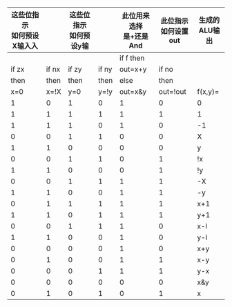 |这些位指示<br>如何预设X输入入 || 这些位指示<br>如何预设y输 ||此位用来选择<br>是+还是And | 此位指示<br> 如何设置out | 生成的 <br> ALU输出|
|----------|--|-----------|--|----------|---------|-------|
|||||if f then||
|if zx |if nx |if zy |if ny|out=x+y| if no||
|then| then| then| then| else| then||
|x=0| x=!X| y=0| y=!y| out=x&y| out=!out| f(x,y)=|
|1|0|1| 0|1|0|0|
|1|1|1| 1|1|1|1|
|1|1|1| 0|1|0|-1|
|0|0|1| 1|0|0|X|
|1|1|0| 0|0|0|y|
|0|0|1| 1|0|1|!x|
|1|1|0| 0|0|1|!y|
|0|0|1| 1|1|1|-X|
|1|1|0| 0|1|1|-y|
|0|1|1| 1|1|1|x+1|
|1|1|0| 1|1|1|y+1|
|0|0|1| 1|1|0|x-l|
|1|1|0| 0|1|0|y-l|
|0|0|0| 0|1|0|x+y|
|0|1|0| 0|1|1|x-y|
|0|0|0| 1|1|1|y-x|
|0|0|0| 0|0|0|x&y|
|0|1|0| 1|0|1|x|y|




